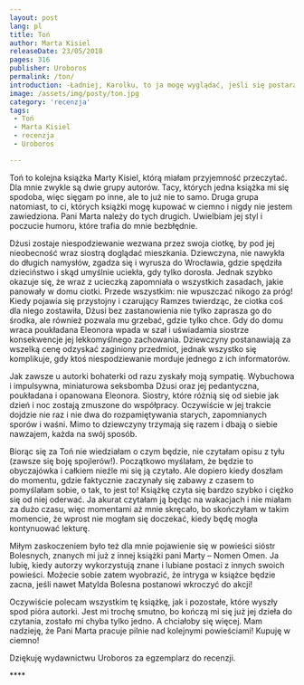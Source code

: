 ```yaml
---
layout: post
lang: pl
title: Toń
author: Marta Kisiel
releaseDate: 23/05/2018
pages: 316
publisher: Uroboros
permalink: /ton/
introduction: -Ładniej, Karolku, to ja mogę wyglądać, jeśli się postaram. A wyrażać będę się dosadnie.
image: /assets/img/posty/ton.jpg
category: 'recenzja'
tags:
 - Toń
 - Marta Kisiel
 - recenzja
 - Uroboros

---
```


  Toń to kolejna książka Marty Kisiel, którą miałam przyjemność przeczytać. Dla mnie zwykle są dwie grupy autorów. Tacy, których jedna książka mi się spodoba, więc sięgam po inne, ale to już nie to samo. Druga grupa natomiast, to ci, których książki mogę kupować w ciemno i nigdy nie jestem zawiedziona. Pani Marta należy do tych drugich. Uwielbiam jej styl i poczucie humoru, które trafia do mnie bezbłędnie.

  Dżusi zostaje niespodziewanie wezwana przez swoja ciotkę, by pod jej nieobecność wraz siostrą doglądać mieszkania. Dziewczyna, nie nawykła do długich namysłów, zgadza się i wyrusza do Wrocławia, gdzie spędziła dzieciństwo i skąd umyślnie uciekła, gdy tylko dorosła. Jednak szybko okazuje się, że wraz z ucieczką zapomniała o wszystkich zasadach, jakie panowały w domu ciotki. Przede wszystkim: nie wpuszczać nikogo za próg! Kiedy pojawia się przystojny i czarujący Ramzes twierdząc, że ciotka coś dla niego zostawiła, Dżusi bez zastanowienia nie tylko zaprasza go do środka, ale również pozwala mu grzebać, gdzie tylko chce. Gdy do domu wraca poukładana Eleonora wpada w szał i uświadamia siostrze konsekwencje jej lekkomyślnego zachowania. Dziewczyny postanawiają za wszelką cenę odzyskać zaginiony przedmiot, jednak wszystko się komplikuje, gdy ktoś niespodziewanie morduje jednego z ich informatorów.

  Jak zawsze u autorki bohaterki od razu zyskały moją sympatię. Wybuchowa i impulsywna, miniaturowa seksbomba Dżusi oraz jej pedantyczna, poukładana i opanowana Eleonora. Siostry, które różnią się od siebie jak dzień i noc zostają zmuszone do współpracy. Oczywiście w jej trakcie dojdzie nie raz i nie dwa do rozpamiętywania starych, zapomnianych sporów i waśni. Mimo to dziewczyny trzymają się razem i dbają o siebie nawzajem, każda na swój sposób.

  Biorąc się za Toń nie wiedziałam o czym będzie, nie czytałam opisu z tyłu (zawsze się boję spojlerów!). Początkowo myślałam, że będzie to obyczajówka i całkiem nieźle mi się ją czytało. Ale dopiero kiedy doszłam do momentu, gdzie faktycznie zaczynały się zabawy z czasem to pomyślałam sobie, o tak, to jest to! Książkę czyta się bardzo szybko i ciężko się od niej oderwać. Ja akurat czytałam ją będąc na wakacjach i nie miałam za dużo czasu, więc momentami aż mnie skręcało, bo skończyłam w takim momencie, że wprost nie mogłam się doczekać, kiedy będę mogła kontynuować lekturę.

  Miłym zaskoczeniem było też dla mnie pojawienie się w powieści sióstr Bolesnych, znanych mi już z innej książki pani Marty – Nomen Omen. Ja lubię, kiedy autorzy wykorzystują znane i lubiane postaci z innych swoich powieści. Możecie sobie zatem wyobrazić, że intryga w książce będzie zacna, jeśli nawet Matylda Bolesna postanowi wkroczyć do akcji!

  Oczywiście polecam wszystkim tę książkę, jak i pozostałe, które wyszły spod pióra autorki. Jest mi trochę smutno, bo kończą mi się już jej dzieła do czytania, zostało mi chyba tylko jedno. A chciałoby się więcej. Mam nadzieję, że Pani Marta pracuje pilnie nad kolejnymi powieściami! Kupuję w ciemno!

  Dziękuję wydawnictwu Uroboros za egzemplarz do recenzji.

  \*\*\*\*
